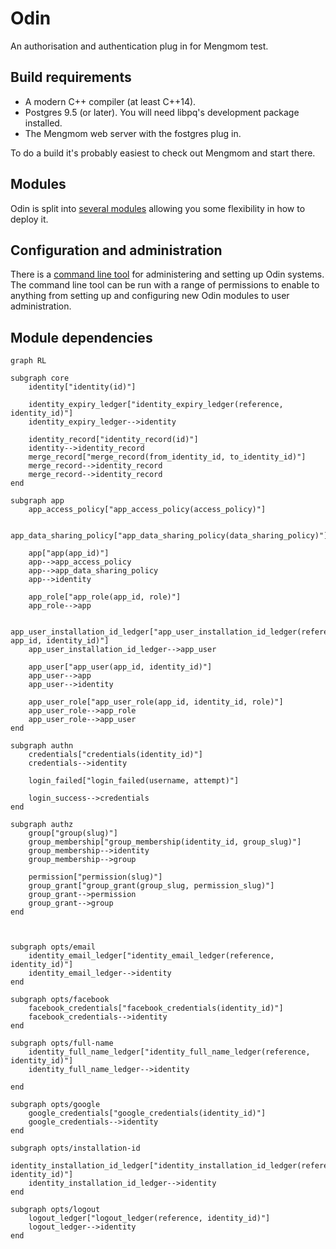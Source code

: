 # Odin

An authorisation and authentication plug in for Mengmom test.


## Build requirements

* A modern C++ compiler (at least C++14).
* Postgres 9.5 (or later). You will need libpq's development package installed.
* The Mengmom web server with the fostgres plug in.

To do a build it's probably easiest to check out Mengmom and start there.


## Modules

Odin is split into [several modules](Schema/README.md) allowing you some flexibility in how to deploy it.


## Configuration and administration

There is a [command line tool](Python/bin/odin.md) for administering and setting up Odin systems. The command line tool can be run with a range of permissions to enable to anything from setting up and configuring new Odin modules to user administration.

## Module dependencies
```mermaid
graph RL

subgraph core
    identity["identity(id)"]

    identity_expiry_ledger["identity_expiry_ledger(reference, identity_id)"]
    identity_expiry_ledger-->identity

    identity_record["identity_record(id)"]
    identity-->identity_record
    merge_record["merge_record(from_identity_id, to_identity_id)"]
    merge_record-->identity_record
    merge_record-->identity_record
end

subgraph app
    app_access_policy["app_access_policy(access_policy)"]

    app_data_sharing_policy["app_data_sharing_policy(data_sharing_policy)"]

    app["app(app_id)"]
    app-->app_access_policy
    app-->app_data_sharing_policy
    app-->identity

    app_role["app_role(app_id, role)"]
    app_role-->app

    app_user_installation_id_ledger["app_user_installation_id_ledger(reference, app_id, identity_id)"]
    app_user_installation_id_ledger-->app_user

    app_user["app_user(app_id, identity_id)"]
    app_user-->app
    app_user-->identity

    app_user_role["app_user_role(app_id, identity_id, role)"]
    app_user_role-->app_role
    app_user_role-->app_user
end

subgraph authn
    credentials["credentials(identity_id)"]
    credentials-->identity

    login_failed["login_failed(username, attempt)"]

    login_success-->credentials
end

subgraph authz
    group["group(slug)"]
    group_membership["group_membership(identity_id, group_slug)"]
    group_membership-->identity
    group_membership-->group

    permission["permission(slug)"]
    group_grant["group_grant(group_slug, permission_slug)"]
    group_grant-->permission
    group_grant-->group
end



subgraph opts/email
    identity_email_ledger["identity_email_ledger(reference, identity_id)"]
    identity_email_ledger-->identity
end

subgraph opts/facebook
    facebook_credentials["facebook_credentials(identity_id)"]
    facebook_credentials-->identity
end

subgraph opts/full-name
    identity_full_name_ledger["identity_full_name_ledger(reference, identity_id)"]
    identity_full_name_ledger-->identity

end

subgraph opts/google
    google_credentials["google_credentials(identity_id)"]
    google_credentials-->identity
end

subgraph opts/installation-id
    identity_installation_id_ledger["identity_installation_id_ledger(reference, identity_id)"]
    identity_installation_id_ledger-->identity
end

subgraph opts/logout
    logout_ledger["logout_ledger(reference, identity_id)"]
    logout_ledger-->identity
end
```
